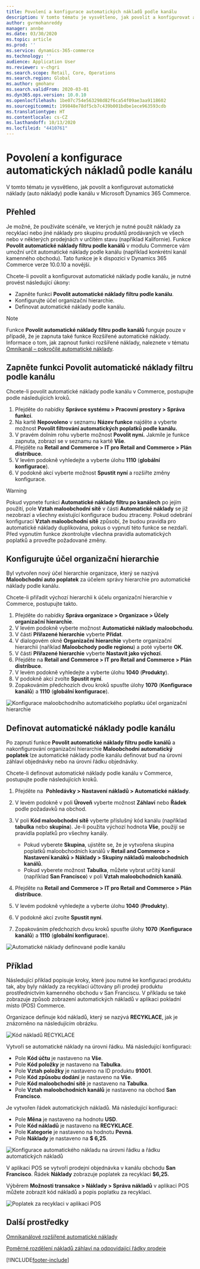```yaml
---
title: Povolení a konfigurace automatických nákladů podle kanálu
description: V tomto tématu je vysvětleno, jak povolit a konfigurovat automatické náklady podle kanálu v Microsoft Dynamics 365 Commerce.
author: gvrmohanreddy
manager: annbe
ms.date: 03/30/2020
ms.topic: article
ms.prod: ''
ms.service: dynamics-365-commerce
ms.technology: ''
audience: Application User
ms.reviewer: v-chgri
ms.search.scope: Retail, Core, Operations
ms.search.region: Global
ms.author: gmohanv
ms.search.validFrom: 2020-03-01
ms.dyn365.ops.version: 10.0.10
ms.openlocfilehash: 1be07c754e563298d82f6ca54f09ae3aa9118602
ms.sourcegitcommit: 199848e78df5cb7c439b001bdbe1ece963593cdb
ms.translationtype: HT
ms.contentlocale: cs-CZ
ms.lasthandoff: 10/13/2020
ms.locfileid: "4410761"
---
```

# <a name="enable-and-configure-auto-charges-by-channel"></a>Povolení a konfigurace automatických nákladů podle kanálu

V tomto tématu je vysvětleno, jak povolit a konfigurovat automatické náklady (auto náklady) podle kanálu v Microsoft Dynamics 365 Commerce.

## <a name="overview"></a>Přehled

Je možné, že používáte scénáře, ve kterých je nutné použít náklady za recyklaci nebo jiné náklady pro skupinu produktů prodávaných ve všech nebo v některých prodejnách v určitém stavu (například Kalifornie). Funkce **Povolit automatické náklady filtru podle kanálů** v modulu Commerce vám umožní určit automatické náklady podle kanálu (například konkrétní kanál kamenného obchodu). Tato funkce je k dispozici v Dynamics 365 Commerce verze 10.0.10 a novější.

Chcete-li povolit a konfigurovat automatické náklady podle kanálu, je nutné provést následující úkony:

- Zapněte funkci **Povolit automatické náklady filtru podle kanálu**.
- Konfigurujte účel organizační hierarchie.
- Definovat automatické náklady podle kanálu.

> [!NOTE]
> Funkce **Povolit automatické náklady filtru podle kanálů** funguje pouze v případě, že je zapnuta také funkce Rozšířené automatické náklady. Informace o tom, jak zapnout funkci rozšířené náklady, naleznete v tématu [Omnikanál – pokročilé automatické náklady](omni-auto-charges.md).

## <a name="turn-on-the-enable-filter-auto-charges-by-channel-feature"></a>Zapněte funkci Povolit automatické náklady filtru podle kanálu

Chcete-li povolit automatické náklady podle kanálu v Commerce, postupujte podle následujících kroků.

1. Přejděte do nabídky **Správce systému \> Pracovní prostory \> Správa funkcí**.
1. Na kartě **Nepovoleno** v seznamu **Název funkce** najděte a vyberte možnost **Povolit filtrování automatických poplatků podle kanálu.**
1. V pravém dolním rohu vyberte možnost **Povolit nyní.** Jakmile je funkce zapnuta, zobrazí se v seznamu na kartě **Vše**.
1. Přejděte na **Retail and Commerce \> IT pro Retail and Commerce \> Plán distribuce**.
1. V levém podokně vyhledejte a vyberte úlohu **1110** (**globální konfigurace**).
1. V podokně akcí vyberte možnost **Spustit nyní** a rozšiřte změny konfigurace.

> [!WARNING]
> Pokud vypnete funkci **Automatické náklady filtru po kanálech** po jejím použití, pole **Vztah maloobchodní sítě** v části **Automatické náklady** se již nezobrazí a všechny existující konfigurace budou ztraceny. Pokud odebrání konfigurací **Vztah maloobchodní sítě** způsobí, že budou pravidla pro automatické náklady duplikována, pokus o vypnutí této funkce se nezdaří. Před vypnutím funkce zkontrolujte všechna pravidla automatických poplatků a proveďte požadované změny.

## <a name="configure-the-organization-hierarchy-purpose"></a>Konfigurujte účel organizační hierarchie

Byl vytvořen nový účel hierarchie organizace, který se nazývá **Maloobchodní auto poplatek** za účelem správy hierarchie pro automatické náklady podle kanálu.

Chcete-li přiřadit výchozí hierarchii k účelu organizační hierarchie v Commerce, postupujte takto.
        
1. Přejděte do nabídky **Správa organizace \> Organizace \> Účely organizační hierarchie**.
1. V levém podokně vyberte možnost **Automatické náklady maloobchodu**.
1. V části **Přiřazené hierarchie** vyberte **Přidat**.
1. V dialogovém okně **Organizační hierarchie** vyberte organizační hierarchii (naříklad **Maloobchody podle regionu**) a poté vyberte **OK**.
1. V části **Přiřazené hierarchie** vyberte **Nastavit jako výchozí**.
1. Přejděte na **Retail and Commerce \> IT pro Retail and Commerce \> Plán distribuce**.
1. V levém podokně vyhledejte a vyberte úlohu **1040** (**Produkty**).
1. V podokně akcí zvolte **Spustit nyní**.
1. Zopakováním předchozích dvou kroků spusťte úlohy **1070** (**Konfigurace kanálů**) a **1110** (**globální konfigurace**).

![Konfigurace maloobchodního automatického poplatku účel organizační hierarchie](media/Auto-charges-org-hierarchy-purpose.png)

## <a name="define-auto-charges-by-channel"></a>Definovat automatické náklady podle kanálu

Po zapnutí funkce **Povolit automatické náklady filtru podle kanálů** a nakonfigurování organizační hierarchie **Maloobchodní automatický poplatek** lze automatické náklady podle kanálu definovat buď na úrovni záhlaví objednávky nebo na úrovni řádku objednávky.

Chcete-li definovat automatické náklady podle kanálu v Commerce, postupujte podle následujících kroků.

1. Přejděte na  **Pohledávky \> Nastavení nákladů \> Automatické náklady**.
1. V levém podokně v poli **Úroveň** vyberte možnost **Záhlaví** nebo **Řádek** podle požadavků na obchod.
1. V poli **Kód maloobchodní sítě** vyberte příslušný kód kanálu (například **tabulka** nebo **skupina**). Je-li použita výchozí hodnota **Vše**, použijí se pravidla poplatků pro všechny kanály.

    - Pokud vyberete **Skupina**, ujistěte se, že je vytvořena skupina poplatků maloobchodních kanálů v **Retail and Commerce \> Nastavení kanáků \> Náklady \> Skupiny nákladů maloobchodních kanálů**.
    - Pokud vyberete možnost **Tabulka**, můžete vybrat určitý kanál (například **San Francisco**) v poli **Vztah maloobchodních kanálů**.

1. Přejděte na **Retail and Commerce \> IT pro Retail and Commerce \> Plán distribuce**.
1. V levém podokně vyhledejte a vyberte úlohu **1040** (**Produkty**).
1. V podokně akcí zvolte **Spustit nyní**.
1. Zopakováním předchozích dvou kroků spusťte úlohy **1070** (**Konfigurace kanálů**) a **1110** (**globální konfigurace**).
    
![Automatické náklady definované podle kanálu](media/Auto-charges-line-charge-by-channel.png)

## <a name="example-scenario"></a>Příklad

Následující příklad popisuje kroky, které jsou nutné ke konfiguraci produktu tak, aby byly náklady za recyklaci účtovány při prodeji produktu prostřednictvím kamenného obchodu v San Franciscu. V příkladu se také zobrazuje způsob zobrazení automatických nákladů v aplikaci pokladní místo (POS) Commerce.

Organizace definuje kód nákladů, který se nazývá **RECYKLACE**, jak je znázorněno na následujícím obrázku.

![Kód nákladů RECYKLACE](media/Auto-charges-charge-code.png)

Vytvoří se automatické náklady na úrovni řádku. Má následující konfiguraci:

- Pole **Kód účtu** je nastaveno na **Vše**.
- Pole **Kód položky** je nastaveno na **Tabulka**.
- Pole **Vztah položky** je nastaveno na ID produktu **91001**.
- Pole **Kód způsobu dodání** je nastaveno na **Vše**.
- Pole **Kód maloobchodní sítě** je nastaveno na **Tabulka**.
- Pole **Vztah maloobchodních kanálů** je nastaveno na obchod **San Francisco**.

Je vytvořen řádek automatických nákladů. Má následující konfiguraci:

- Pole **Měna** je nastaveno na hodnotu **USD**.
- Pole **Kód nákladů** je nastaveno na **RECYKLACE**.
- Pole **Kategorie** je nastaveno na hodnotu **Pevná**.
- Pole **Náklady** je nastaveno na **$ 6,25**.

![Konfigurace automatického nákladu na úrovni řádku a řádku automatických nákladů](media/Auto-charges-recyclingfee-line-fee.png)

V aplikaci POS se vytvoří prodejní objednávka v kanálu obchodu **San Francisco**. Řádek **Náklady** zobrazuje poplatek za recyklaci **$6,25.**

Výběrem **Možnosti transakce \> Náklady \> Správa nákladů** v aplikaci POS můžete zobrazit kód nákladů a popis poplatku za recyklaci.

![Poplatek za recyklaci v aplikaci POS](media/pos-auto-charges-recyclingfee-line-fee.png)

## <a name="additional-resources"></a>Další prostředky

[Omnikanálové rozšířené automatické náklady](omni-auto-charges.md)

[Poměrné rozdělení nákladů záhlaví na odpovídající řádky prodeje](pro-rate-charges-matching-lines.md)


[!INCLUDE[footer-include](../includes/footer-banner.md)]
